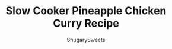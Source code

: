 ---
layout: ../../layouts/MarkdownPostLayout.astro
title: Slow Cooker Pineapple Chicken Curry Recipe
author: ShugarySweets
pubDate: 2019-01-15
description: "Slow Cooker Pineapple Chicken Curry is an easy Thai dish loaded with flavor. This curry recipe is packed with coconut milk, red curry paste, and ginger to give and aroma and flavor that&#x27;s better than a restaurant!"
image_url: https://www.shugarysweets.com/wp-content/uploads/2012/04/slow-cooker-pineapple-chicken-curry-5.jpg
tags: ["Main Dish","Thai"]
calories: 372
protein: 37
carbohydrates: 23
fats: 15
fiber: 1
ingredients: ["1 1/2 pounds boneless, skinless chicken thighs (or breasts)","1 can (20 ounce) pineapple chunks, in juice ","1/2 medium yellow onion, chopped","1 large sweet red pepper, cut into strips","6 ounce baby carrots","1 can coconut milk","3 Tablespoons cornstarch","3 Tablespoons sugar","4 cloves garlic, pressed","1 1/2 teaspoons ground ginger","1 teaspoon kosher salt","1/2 teaspoon black pepper","1 lime, juiced","2 Tablespoon red curry paste"]
serves: 8
time: "6 hours 10 minutes"
prepTime: "10 minutes"
instructions: ["In small bowl, whisk the coconut milk with the cornstarch until smooth. Add sugar, garlic, ginger, salt, pepper, lime juice and red curry paste. Set aside.","In large slow cooker, place chicken on bottom.","Top with pineapples, onion, red peppers and carrots. Pour coconut mixtures over chicken and vegetables.","Cover and cook on low for about 6 hours. Serve with rice or potatoes."]
nutrition: ["372 calories","23 grams carbohydrates","96 milligrams cholesterol","15 grams fat","1 grams fiber","37 grams protein","11 grams saturated fat","505 grams sodium","15 grams sugar","0 grams trans fat","3 grams unsaturated fat"]
---